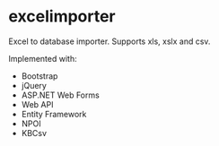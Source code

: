 excelimporter
=============

Excel to database importer. Supports xls, xslx and csv.

Implemented with:
* Bootstrap
* jQuery
* ASP.NET Web Forms
* Web API
* Entity Framework
* NPOI
* KBCsv
